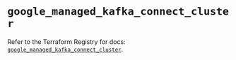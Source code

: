 # `google_managed_kafka_connect_cluster`

Refer to the Terraform Registry for docs: [`google_managed_kafka_connect_cluster`](https://registry.terraform.io/providers/hashicorp/google-beta/6.46.0/docs/resources/google_managed_kafka_connect_cluster).
